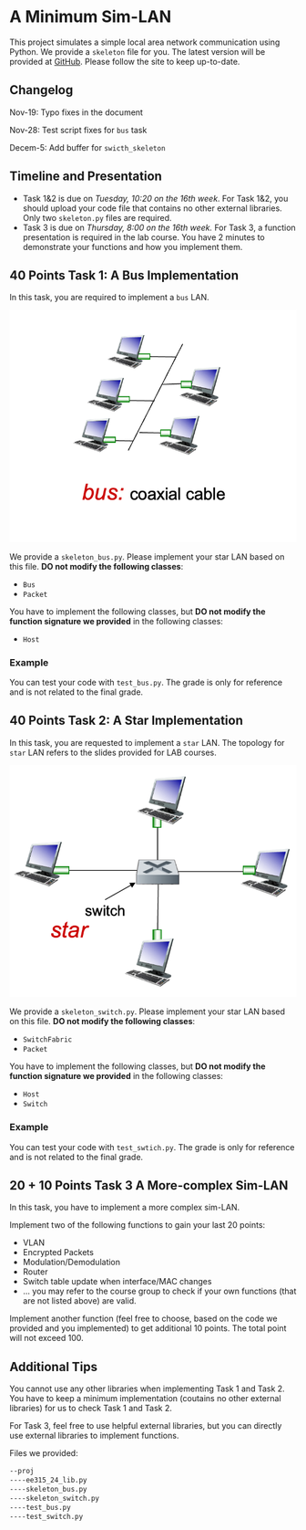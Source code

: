 # A Minimum Sim-LAN

This project simulates a simple local area network communication using Python. We provide a `skeleton` file for you. The latest version will be provided at [GitHub](https://github.com/ensomnia16/EE315-24-Proj). Please follow the site to keep up-to-date.

## Changelog

Nov-19: Typo fixes in the document

Nov-28: Test script fixes for `bus` task

Decem-5: Add buffer for `swicth_skeleton`

## Timeline and Presentation

- Task 1&2 is due on *Tuesday, 10:20 on the 16th week*. For Task 1&2, you should upload your code file that contains no other external libraries. Only two `skeleton.py` files are required.
- Task 3 is due on *Thursday, 8:00 on the 16th week.* For Task 3, a function presentation is required in the lab course. You have 2 minutes to demonstrate your functions and how you implement them.

## 40 Points Task 1: A Bus Implementation

In this task, you are required to implement a `bus` LAN.

![image-20241119114104228](README/image-20241119114104228.png)

We provide a `skeleton_bus.py`. Please implement your star LAN based on this file. **DO not modify the following classes**:

- `Bus`
- `Packet`

You have to implement the following classes, but **DO not modify the function signature we provided** in the following classes:

- `Host`

### Example

You can test your code with `test_bus.py`. The grade is only for reference and is not related to the final grade.

## 40 Points Task 2: A Star Implementation

In this task, you are requested to implement a `star` LAN. The topology for `star` LAN refers to the slides provided for LAB courses.

![image-20241119084035804](README/image-20241119084035804.png)

We provide a `skeleton_switch.py`. Please implement your star LAN based on this file. **DO not modify the following classes**:

- `SwitchFabric`
- `Packet`

You have to implement the following classes, but **DO not modify the function signature we provided** in the following classes:

- `Host`
- `Switch`

### Example

You can test your code with `test_swtich.py`. The grade is only for reference and is not related to the final grade.

## 20 + 10 Points Task 3 A More-complex Sim-LAN

In this task, you have to implement a more complex sim-LAN.

Implement two of the following functions to gain your last 20 points:

- VLAN
- Encrypted Packets
- Modulation/Demodulation
- Router
- Switch table update when interface/MAC changes
- ... you may refer to the course group to check if your own functions (that are not listed above) are valid.

Implement another function (feel free to choose, based on the code we provided and you implemented) to get additional 10 points. The total point will not exceed 100.

## Additional Tips

You cannot use any other libraries when implementing Task 1 and Task 2. You have to keep a minimum implementation (coutains no other external libraries) for us to check Task 1 and Task 2.

For Task 3, feel free to use helpful external libraries, but you can directly use external libraries to implement functions.

Files we provided:

```
--proj
----ee315_24_lib.py
----skeleton_bus.py
----skeleton_switch.py
----test_bus.py
----test_switch.py
```
